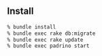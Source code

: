 ## Install

```sh
% bundle install
% bundle exec rake db:migrate
% bundle exec rake update
% bundle exec padrino start
```

